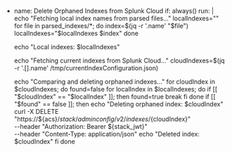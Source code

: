 - name: Delete Orphaned Indexes from Splunk Cloud
  if: always()
  run: |
    echo "Fetching local index names from parsed files..."
    localIndexes=""
    for file in parsed_indexes/*; do
      index=$(jq -r '.name' "$file")
      localIndexes="$localIndexes $index"
    done

    echo "Local indexes: $localIndexes"

    echo "Fetching current indexes from Splunk Cloud..."
    cloudIndexes=$(jq -r '.[].name' /tmp/currentIndexConfiguration.json)

    echo "Comparing and deleting orphaned indexes..."
    for cloudIndex in $cloudIndexes; do
      found=false
      for localIndex in $localIndexes; do
        if [[ "$cloudIndex" == "$localIndex" ]]; then
          found=true
          break
        fi
      done
      if [[ "$found" == false ]]; then
        echo "Deleting orphaned index: $cloudIndex"
        curl -X DELETE "https://${acs}/${stack}/adminconfig/v2/indexes/${cloudIndex}" \
          --header "Authorization: Bearer ${stack_jwt}" \
          --header "Content-Type: application/json"
        echo "Deleted index: $cloudIndex"
      fi
    done